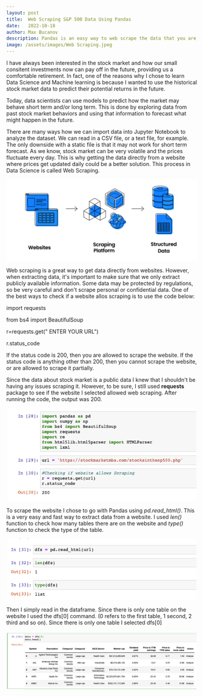 ```yaml
---
layout: post
title:  Web Scraping S&P 500 Data Using Pandas
date:   2022-10-18
author: Max Bucanov
description: Pandas is an easy way to web scrape the data that you are interested in from a website and then use that data to perform Explaratory Data Analysis. This is how I used this package to get data about 500 US companies from a website.
image: /assets/images/Web Scraping.jpeg
---
```



I have always been interested in the stock market and how our small consitent investments now can pay off in the future, providing us a comfortable retirement. In fact, one of the reasons why I chose to learn Data Science and Machine learning is because I wanted to use the historical stock market data to predict their potential returns in the future.

Today, data scientists can use models to predict how the market may behave short term and/or long term. This is done by exploring data from past stock market behaviors and using that information to forecast what might happen in the future.

There are many ways how we can import data into Jupyter Notebook to analyze the dataset. We can read in a CSV file, or a text file, for example. The only downside with a static file is that it may not work for short term forecast. As we know, stock market can be very volatile and the prices fluctuate every day. This is why getting the data directly from a website where prices get updated daily could be a better solution. This process in Data Science is called Web Scraping.

<p align="center" >
   <img src= "https://raw.githubusercontent.com/maxbucanov/stat386-projects/main/assets/images/what_is_web_scraping.png" alt="" style="width:600px;"/>
</p>

Web scraping is a great way to get data directly from websites. However, when extracting data, it's important to make sure that we only extract publicly available information. Some data may be protected by regulations, so be very careful and don't scrape personal or confidential data. One of the best ways to check if a website allos scraping is to use the code below:


   <p align="left" >
   import requests 
   </p>
   <p align="left" >
   from bs4 import BeautifulSoup
   </p>
   <p align="left" >
   r=requests.get(" ENTER YOUR URL")
   </p>
   <p align="left" >
   r.status_code 
   </p>
   

   
   If the status code is 200, then you are allowed to scrape the website. If the status code is anything other than 200, then you cannot scrape the website, or are allowed to scrape it partially.
   
   Since the data about stock market is a public data I knew that I shouldn't be having any issues scraping it. However, to be sure, I still used **requests** package to see if the website I selected allowed web scraping. After running the code, the output was 200.
   
   
<p align="center" >
   <img src= "https://raw.githubusercontent.com/maxbucanov/stat386-projects/main/assets/images/Libraries.png" alt="" style="width:500px;"/>
</p>

To scrape the website I chose to go with Pandas using _pd.read_html()_. This is a very easy and fast way to extract data from a website.
I used _len()_ function to check how many tables there are on the website and _type()_ function to check the type of the table.

<p align="center" >
   <img src= "https://raw.githubusercontent.com/maxbucanov/stat386-projects/main/assets/images/Data_type.png" alt="" style="width:500px;"/>
</p>

Then I simply read in the dataframe. Since there is only one table on the website I used the dfs[0] command. (0 refers to the first table, 1 second, 2 third and so on). Since there is only one table I selected dfs[0]

<p align="center" >
   <img src= "https://raw.githubusercontent.com/maxbucanov/stat386-projects/main/assets/images/DataFrame.png" alt="" style="width:500px;"/>
</p>
